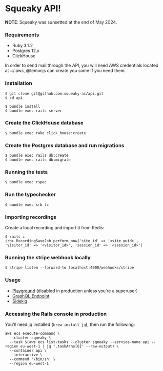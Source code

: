 # Squeaky API!

**NOTE**: Squeaky was sunsetted at the end of May 2024.

### Requirements
- Ruby 3.1.2
- Postgres 12.x
- ClickHouse

In order to send mail through the API, you will need AWS credentials located at ~/.aws, @lemonjs can create you some if you need them.

### Installation
```shell
$ git clone git@github.com:squeaky-ai/api.git
$ cd api

$ bundle install
$ bundle exec rails server
```

### Create the ClickHouse database
```shell
$ bundle exec rake click_house:create
```

### Create the Postgres database and run migrations
```shell
$ bundle exec rails db:create
$ bundle exec rails db:migrate
```

### Running the tests
```shell
$ bundle exec rspec
```

### Run the typechecker
```shell
$ bundle exec srb tc
```

### Importing recordings
Create a local recording and import it from Redis:
```shell
$ rails c
irb> RecordingSaveJob.perform_now('site_id' => '<site_uuid>', 'visitor_id' => '<visitor_id>', 'session_id' => '<session_id>')
```

### Running the stripe webhook locally
```shell
$ stripe listen --forward-to localhost:4000/webhooks/stripe
```

### Usage
- [Playground](http://api.squeaky.test/playground/) (disabled in production unless you're a superuser)
- [GraphQL Endpoint](http://api.squeaky.test/graphql)
- [Sidekiq](http://api.squeaky.test/sidekiq)

### Accessing the Rails console in production
You'll need jq installed (`brew install jq`), then run the following:
```shell
aws ecs execute-command \
  --cluster squeaky \
  --task $(aws ecs list-tasks --cluster squeaky --service-name api --region eu-west-1 | jq '.taskArns[0]' --raw-output) \
  --container api \
  --interactive \
  --command '/bin/sh' \
  --region eu-west-1
```
